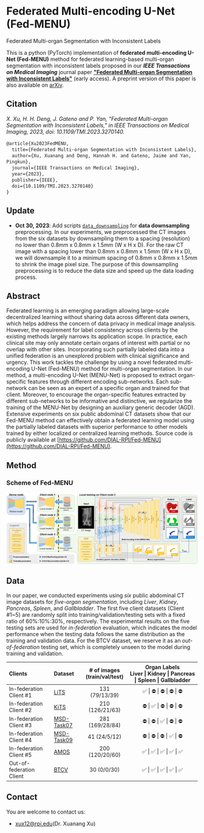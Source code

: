 # Federated Multi-encoding U-Net (Fed-MENU)
Federated Multi-organ Segmentation with Inconsistent Labels

This is a python (PyTorch) implementation of **federated multi-encoding U-Net (Fed-MENU)** method for federated learning-based multi-organ segmentation with inconsistent labels proposed in our ***IEEE Transactions on Medical Imaging*** journal paper [**"Federated Multi-organ Segmentation with Inconsistent Labels"**](https://doi.org/10.1109/TMI.2023.3270140) (early access). A preprint version of this paper is also available on [arXiv](https://arxiv.org/abs/2206.07156).

## Citation
  *X. Xu, H. H. Deng, J. Gateno and P. Yan, "Federated Multi-organ Segmentation with Inconsistent Labels," in IEEE Transactions on Medical Imaging, 2023, doi: 10.1109/TMI.2023.3270140.*

    @article{Xu2023FedMENU,
      title={Federated Multi-organ Segmentation with Inconsistent Labels}, 
      author={Xu, Xuanang and Deng, Hannah H. and Gateno, Jaime and Yan, Pingkun},
      journal={IEEE Transactions on Medical Imaging}, 
      year={2023},
      publisher={IEEE},
      doi={10.1109/TMI.2023.3270140}
    }

## Update
  - **Oct 30, 2023**: Add scripts [`data_downsampling`](https://github.com/DIAL-RPI/Fed-MENU/tree/master/data_downsampling) for **data downsampling** preprocessing. In our experiments, we preprocessed the CT images from the six datasets by downsampling them to a spacing (resolution) no lower than 0.8mm x 0.8mm x 1.5mm (W x H x D). For the raw CT image with a spacing lower than 0.8mm x 0.8mm x 1.5mm (W x H x D), we will downsample it to a minimum spacing of 0.8mm x 0.8mm x 1.5mm to shrink the image pixel size. The purpose of this downsampling preprocessing is to reduce the data size and speed up the data loading process.

## Abstract
Federated learning is an emerging paradigm allowing large-scale decentralized learning without sharing data across different data owners, which helps address the concern of data privacy in medical image analysis. However, the requirement for label consistency across clients by the existing methods largely narrows its application scope. In practice, each clinical site may only annotate certain organs of interest with partial or no overlap with other sites. Incorporating such partially labeled data into a unified federation is an unexplored problem with clinical significance and urgency. This work tackles the challenge by using a novel federated multi-encoding U-Net (Fed-MENU) method for multi-organ segmentation. In our method, a multi-encoding U-Net (MENU-Net) is proposed to extract organ-specific features through different encoding sub-networks. Each sub-network can be seen as an expert of a specific organ and trained for that client. Moreover, to encourage the organ-specific features extracted by different sub-networks to be informative and distinctive, we regularize the training of the MENU-Net by designing an auxiliary generic decoder (AGD). Extensive experiments on six public abdominal CT datasets show that our Fed-MENU method can effectively obtain a federated learning model using the partially labeled datasets with superior performance to other models trained by either localized or centralized learning methods. Source code is publicly available at [https://github.com/DIAL-RPI/Fed-MENU](https://github.com/DIAL-RPI/Fed-MENU).

## Method
### Scheme of Fed-MENU
<img src="./fig1.png"/>

## Data
In our paper, we conducted experiments using *six* public abdominal CT image datasets for *five-organ segmentation*, including *Liver*, *Kidney*, *Pancreas*, *Spleen*, and *Gallbladder*. The first five client datasets (Client #1~5) are randomly split into training/validation/testing sets with a fixed ratio of 60\%:10\%:30\%, respectively. The experimental results on the five testing sets are used for *in-federation* evaluation, which indicates the model performance when the testing data follows the same distribution as the training and validation data. For the BTCV dataset, we reserve it as an *out-of-federation* testing set, which is completely unseen to the model during training and validation.

Clients | Dataset | # of images<br>(train/val/test) | Organ Labels<br>Liver \| Kidney \| Pancreas \| Spleen \| Gallbladder
:--- | :--- | :---: | :---: 
In-federation Client #1 | [LiTS](https://competitions.codalab.org/competitions/17094) | 131 (79/13/39) | :white_check_mark: \| :no_entry: \| :no_entry: \| :no_entry: \| :no_entry:
In-federation Client #2 | [KiTS](https://kits19.grand-challenge.org/home/) | 210 (126/21/63) | :no_entry: \| :white_check_mark: \| :no_entry: \| :no_entry: \| :no_entry:
In-federation Client #3 | [MSD-Task07](http://medicaldecathlon.com/) | 281 (169/28/84) | :no_entry: \| :no_entry: \| :white_check_mark: \| :no_entry: \| :no_entry:
In-federation Client #4 | [MSD-Task09](http://medicaldecathlon.com/) | 41 (24/5/12) | :no_entry: \| :no_entry: \| :no_entry: \| :white_check_mark: \| :no_entry:
In-federation Client #5 | [AMOS](https://amos22.grand-challenge.org/) | 200 (120/20/60) | :white_check_mark: \| :white_check_mark: \| :white_check_mark: \| :white_check_mark: \| :white_check_mark:
Out-of-federation Client  | [BTCV](https://www.synapse.org/\#!Synapse:syn3193805/wiki/89480) | 30 (0/0/30) | :white_check_mark: \| :white_check_mark: \| :white_check_mark: \| :white_check_mark: \| :white_check_mark:

## Contact
You are welcome to contact us:  
  - [xux12@rpi.edu](mailto:xux12@rpi.edu)(Dr. Xuanang Xu)
